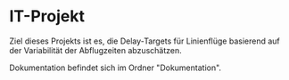 # IT-Projekt

Ziel dieses Projekts ist es, die Delay‐Targets für Linienflüge basierend auf der Variabilität der Abflugzeiten abzuschätzen.

Dokumentation befindet sich im Ordner "Dokumentation".
